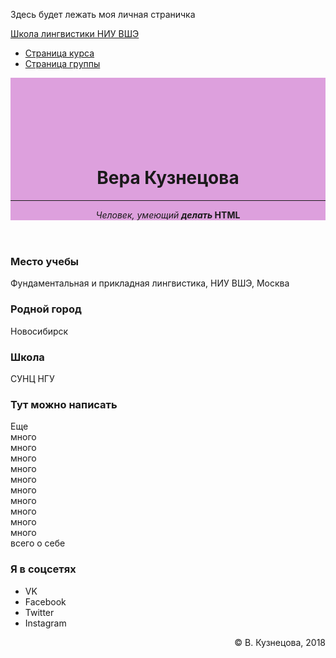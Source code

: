Здесь будет лежать моя личная страничка
<!DOCTYPE html>

<html>
	<head>
		<title>Личная страница Вари Смирновой</title>
	 	<meta name="viewport" content="width=device-width, initial-scale=1.0">
		<meta charset="utf-8">
		<meta name="description" content="Личная страница и контакты">
	<link rel="stylesheet" href="style.css">
	</head>
	<body>
		<nav id="mainNav" class="navbar navbar-default navbar-fixed-top navbar-custom">
			<div class="container">
				<div class="navbar-header">
					<a href="https://ling.hse.ru/" class="navbar-brand">Школа лингвистики НИУ ВШЭ</a>
				</div>
				<nav class="collapse navbar-collapse" id="bs-navbar">
					<ul class="nav navbar-nav navbar-right">
						<li> <a href="https://lingvocodes.github.io/HSEinfo/ba-ling-2018/index.html">Страница курса</a> </li>
						<li> <a href="https://lingvocodes.github.io/HSEinfo/ba-ling-2018/baling_2018_1.html">Страница группы</a> </li>
					</ul>
				</nav>
			</div>
		</nav>
		<header style="background-color:plum; padding-top:70px; ">
			<div class="container">
				<div class="row">
					<div class="col-md-4">
						<br/><br/>
						<h1>Вера Кузнецова</h1>
						<hr>
						<p><i>Человек, умеющий <b>делать</i> HTML</b></p>
	                </div>
					<div class="col-md-4">
        	       </div>
	            </div>
			</div>
		</header>
		<section id="portfolio">
			<div class="container">
				<div class="col-md-3">
					<article>
						<h3>Место учебы</h2>
						<p>Фундаментальная и прикладная лингвистика, НИУ ВШЭ, Москва</p>
					</article>
					<article>
						<h3>Родной город</h2>
						<p>Новосибирск</p>
					</article>
					<article>
						<h3>Школа</h2>
						<p>СУНЦ НГУ</p>
					</article>
				</div>
				<div class="col-md-6">
					<article>
						<h3>Тут можно написать</h2>
						<p>Еще  <br />
						много <br />
						много <br />
						много <br />
						много <br />
						много <br />
						много <br />
						много <br />
						много <br />
						много <br />
						много <br />
						всего о себе</p>
					</article>
				</div>
				<div class="col-md-3">
					<h3>Я в соцсетях</h3>
					<ul>
						<li>VK</li>
						<li>Facebook</li>
						<li>Twitter</li>
						<li>Instagram</li>
					</ul>
				</div>
			</div>
		</section>
		<footer class="bs-docs-footer">
			<div class="container">
				<p style="text-align:right; ">&copy; В. Кузнецова, 2018</p>
			</div>
		</footer>
	</body>
</html>
